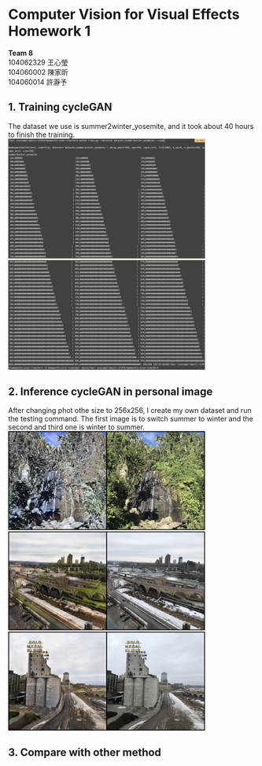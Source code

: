 # Computer Vision for Visual Effects Homework 1 
**Team 8**  
104062329 王心瑩  
104060002 陳家昕  
104060014 許瀞予  

## 1. Training cycleGAN 
The dataset we use is summer2winter_yosemite, and it took about 40 hours to finish the training.  
<img src="./img/train1.png" width="400px" />
<img src="./img/train2.png" width="400px" />


## 2. Inference cycleGAN in personal image
After changing phot othe size to 256x256, I create my own dataset and run the testing command. The first image is to switch summer to winter and the second and third one is winter to summer.
<img src="./img/myphoto_summer.png" width="400px" />
<img src="./img/myphoto_winter1.png" width="400px" />
<img src="./img/myphoto_winter2.png" width="400px" />



## 3. Compare with other method
